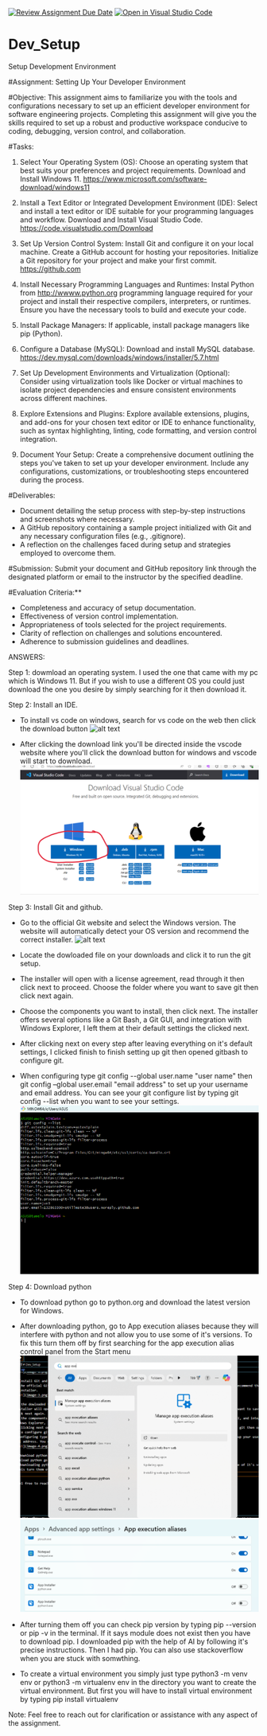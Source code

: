 [![Review Assignment Due Date](https://classroom.github.com/assets/deadline-readme-button-24ddc0f5d75046c5622901739e7c5dd533143b0c8e959d652212380cedb1ea36.svg)](https://classroom.github.com/a/vbnbTt5m)
[![Open in Visual Studio Code](https://classroom.github.com/assets/open-in-vscode-718a45dd9cf7e7f842a935f5ebbe5719a5e09af4491e668f4dbf3b35d5cca122.svg)](https://classroom.github.com/online_ide?assignment_repo_id=15241061&assignment_repo_type=AssignmentRepo)
# Dev_Setup
Setup Development Environment

#Assignment: Setting Up Your Developer Environment

#Objective:
This assignment aims to familiarize you with the tools and configurations necessary to set up an efficient developer environment for software engineering projects. Completing this assignment will give you the skills required to set up a robust and productive workspace conducive to coding, debugging, version control, and collaboration.

#Tasks:

1. Select Your Operating System (OS):
   Choose an operating system that best suits your preferences and project requirements. Download and Install Windows 11. https://www.microsoft.com/software-download/windows11

2. Install a Text Editor or Integrated Development Environment (IDE):
   Select and install a text editor or IDE suitable for your programming languages and workflow. Download and Install Visual Studio Code. https://code.visualstudio.com/Download
3. Set Up Version Control System:
   Install Git and configure it on your local machine. Create a GitHub account for hosting your repositories. Initialize a Git repository for your project and make your first commit. https://github.com

4. Install Necessary Programming Languages and Runtimes:
  Instal Python from http://wwww.python.org programming language required for your project and install their respective compilers, interpreters, or runtimes. Ensure you have the necessary tools to build and execute your code.

5. Install Package Managers:
   If applicable, install package managers like pip (Python).

6. Configure a Database (MySQL):
   Download and install MySQL database. https://dev.mysql.com/downloads/windows/installer/5.7.html

7. Set Up Development Environments and Virtualization (Optional):
   Consider using virtualization tools like Docker or virtual machines to isolate project dependencies and ensure consistent environments across different machines.

8. Explore Extensions and Plugins:
   Explore available extensions, plugins, and add-ons for your chosen text editor or IDE to enhance functionality, such as syntax highlighting, linting, code formatting, and version control integration.

9. Document Your Setup:
    Create a comprehensive document outlining the steps you've taken to set up your developer environment. Include any configurations, customizations, or troubleshooting steps encountered during the process. 

#Deliverables:
- Document detailing the setup process with step-by-step instructions and screenshots where necessary.
- A GitHub repository containing a sample project initialized with Git and any necessary configuration files (e.g., .gitignore).
- A reflection on the challenges faced during setup and strategies employed to overcome them.

#Submission:
Submit your document and GitHub repository link through the designated platform or email to the instructor by the specified deadline.

#Evaluation Criteria:**
- Completeness and accuracy of setup documentation.
- Effectiveness of version control implementation.
- Appropriateness of tools selected for the project requirements.
- Clarity of reflection on challenges and solutions encountered.
- Adherence to submission guidelines and deadlines.

ANSWERS:

Step 1: dowmload an operating system. I used the one that came with my pc which is Windows 11. But if you wish to use a different OS you could just download the one you desire by simply searching for it then download it.

Step 2: Install an IDE.
- To install vs code on windows, search for vs code on the web then click the download button
![alt text](image-2.png)

- After clicking the download link you'll be directed inside the vscode website where you'll click the download button for windows and vscode will start to download.
![alt text](image-1.png)

Step 3: Install Git and github.
- Go to the official Git website and select the Windows version. The website will automatically detect your OS version and recommend the correct installer.
![alt text](image-3.png)

- Locate the dowloaded file on your downloads and click it to run the git setup.
- The installer will open with a license agreement, read through it then click next to proceed. Choose the folder where you want to save git then click next again.
- Choose the components you want to install, then click next. The installer offers several options like a Git Bash, a Git GUI, and integration with Windows Explorer, I left them at their default settings the clicked next.
- After clicking next on every step after leaving everything on it's default settings, I clicked finish to finish setting up git then opened gitbash to configure git.
- When configuring type git config --global user.name "user name" then git config –global user.email "email address" to set up your username and email address. You can see your git configure list by typing git config --list when you want to see your settings.
![alt text](image-4.png)

Step 4: Download python
- To download python go to python.org and download the latest version for Windows.
- After downloading python, go to App execution aliases because they will interfere with python and not allow you to use some of it's versions. To fix this turn them off by first searching for the app execution alias control panel from the Start menu
![alt text](image-5.png) ![alt text](image-6.png)

- After turning them off you can check pip version by typing pip --version or pip -v in the terminal. If it says module does not exist then you have to download pip. I downloaded pip with the help of AI by following it's precise instructions. Then I had pip. You can also use stackoverflow when you are stuck with somwthing.

- To create a virtual environment you simply just type python3 -m venv env or python3 -m virtualenv env in the directory you want to create the virtual environment. But first you will have to install virtual environment by typing pip install virtualenv



Note: Feel free to reach out for clarification or assistance with any aspect of the assignment.
